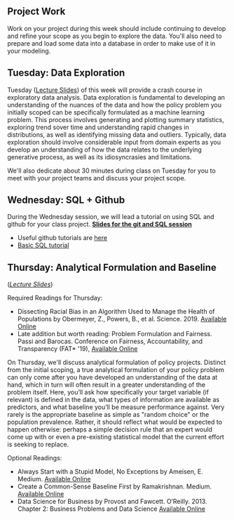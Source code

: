 ## Project Work
Work on your project during this week should include continuing to develop and refine your scope as you begin to explore the data. You'll also need to prepare and load some data into a database in order to make use of it in your modeling.

## Tuesday: Data Exploration
Tuesday ([Lecture Slides](data-exploration.pptx)) of this week will provide a crash course in exploratory data analysis.  Data exploration is fundamental to developing an understanding of the nuances of the data and how the policy problem you initially scoped can be specifically formulated as a machine learning problem.  This process involves generating and plotting summary statistics, exploring trend sover time and understanding rapid changes in distributions, as well as identifying missing data and outliers. Typically, data exploration should involve considerable input from domain experts as you develop an understanding of how the data relates to the underlying generative process, as well as its idiosyncrasies and limitations.

We'll also dedicate about 30 minutes during class on Tuesday for you to meet with your project teams and discuss your project scope.

<!--
Required Reading for Tuesday:
- *Practical Statistics for Data Scientists* by Bruce, A. and Bruce, P. O'Reilly (2017). Chapter 1: Exploratory Data Analysis [Available Online](https://learning.oreilly.com/library/view/practical-statistics-for/9781491952955/ch01.html#EDA)
-->

## Wednesday: SQL + Github
During the Wednesday session, we will lead a tutorial on using SQL and github for your class project.
**[Slides for the git and SQL session](https://docs.google.com/presentation/d/11fXNBGCgp26XjLgJOmtyXf8MgAtjrIY2ThA92vzca70/edit#slide=id.g957ac0b37e_0_0)**

- Useful github tutorials are [here](https://dssg.github.io/hitchhikers-guide/curriculum/setup/git-and-github/)
- [Basic SQL tutorial](https://dssg.github.io/hitchhikers-guide/curriculum/software/basic_sql/)

<!--
## Wednesday: Project Work and Check-ins
During the Wednesday session, you'll have time to work together with your project team to refine your scope and explore the data. We will also use this time to meet with every project team to go over project and data details.
-->

## Thursday: Analytical Formulation and Baseline
(*[Lecture Slides](formulation-and-baselines.pptx)*)

Required Readings for Thursday:
<!-- - [Recorded Lecture Video](https://youtu.be/-whVPGncD9c) -->
- Dissecting Racial Bias in an Algorithm Used to Manage the Health of Populations by Obermeyer, Z., Powers, B., et al. Science. 2019. [Available Online](ObermeyerBias.pdf)
- Late addition but worth reading: Problem Formulation and Fairness. Passi and Barocas. Conference on Fairness, Accountability, and Transparency (FAT* '19), [Available Online](https://arxiv.org/pdf/1901.02547.pdf)

On Thursday, we'll discuss analytical formulation of policy projects. Distinct from the initial scoping, a true analytical formulation of your policy problem can
only come after you have developed an understanding of the data at hand, which in turn will
often result in a greater understanding of the problem itself. Here, you’ll ask how specifically
your target variable (if relevant) is defined in the data, what types of information are available as predictors, and what baseline you’ll be measure performance  against. Very rarely is the appropriate baseline as simple as "random choice" or the population prevalence. Rather,
it should reflect what would be expected to happen otherwise: perhaps a simple decision rule
that an expert would come up with or even a pre-existing statistical model that the current
effort is seeking to replace.

Optional Readings:
- Always Start with a Stupid Model, No Exceptions by
  Ameisen, E. Medium. [Available Online](https://blog.insightdatascience.com/always-start-with-a-stupid-model-no-exceptions-3a22314b9aaa)
- Create a Common-Sense Baseline First by Ramakrishnan. Medium. [Available Online](https://towardsdatascience.com/first-create-a-common-sense-baseline-e66dbf8a8a47)
- Data Science for Business by Provost and Fawcett. O’Reilly. 2013. Chapter 2: Business
Problems and Data Science [Available Online](https://learning.oreilly.com/library/view/data-science-for/9781449374273/ch02.html)


